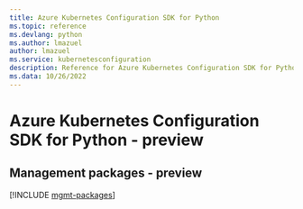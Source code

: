 ```yaml
---
title: Azure Kubernetes Configuration SDK for Python
ms.topic: reference
ms.devlang: python
ms.author: lmazuel
author: lmazuel
ms.service: kubernetesconfiguration
description: Reference for Azure Kubernetes Configuration SDK for Python
ms.data: 10/26/2022
---
```

# Azure Kubernetes Configuration SDK for Python - preview

## Management packages - preview
[!INCLUDE [mgmt-packages](kubernetes-configuration-mgmt-index.md)]
